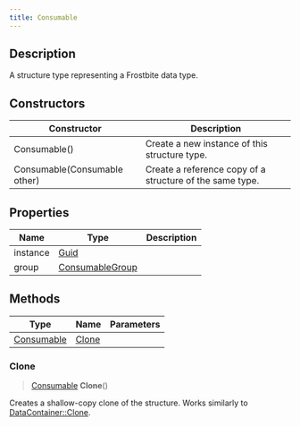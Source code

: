 ```yaml
---
title: Consumable
---
```

## Description

A structure type representing a Frostbite data type.

## Constructors

| Constructor                  | Description                                              |
| ---------------------------- | -------------------------------------------------------- |
| Consumable()                 | Create a new instance of this structure type.            |
| Consumable(Consumable other) | Create a reference copy of a structure of the same type. |

## Properties

| Name     | Type                               | Description |
| -------- | ---------------------------------- | ----------- |
| instance | [Guid](/vext/ref/shared/class/guid)  |             |
| group    | [ConsumableGroup](/vext/ref/fb/consumablegroup/) |             |

## Methods

| Type                     | Name            | Parameters |
| ------------------------ | --------------- | ---------- |
| [Consumable](/vext/ref/fb/consumable/) | [Clone](#clone) |            |

### Clone

> [Consumable](/vext/ref/fb/consumable/) **Clone**()

Creates a shallow-copy clone of the structure. Works similarly to [DataContainer::Clone](/vext/ref/shared/class/datacontainer#clone).
